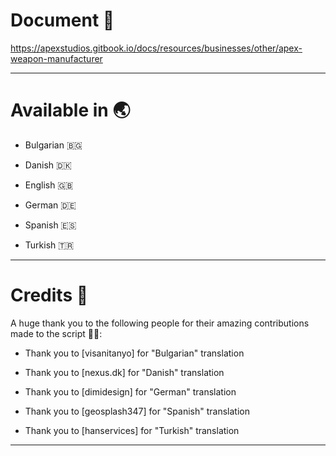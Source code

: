 # Document 📜

https://apexstudios.gitbook.io/docs/resources/businesses/other/apex-weapon-manufacturer

----------------------------------------------------------------------

# Available in 🌏

* Bulgarian 🇧🇬

* Danish 🇩🇰

* English 🇬🇧

* German 🇩🇪

* Spanish 🇪🇸

* Turkish 🇹🇷

----------------------------------------------------------------------

# Credits 🤝

A huge thank you to the following people for their amazing contributions made to the script 🫶🏻:

- Thank you to [visanitanyo] for "Bulgarian" translation

- Thank you to [nexus.dk] for "Danish" translation

- Thank you to [dimidesign] for "German" translation

- Thank you to [geosplash347] for "Spanish" translation

- Thank you to [hanservices] for "Turkish" translation

----------------------------------------------------------------------